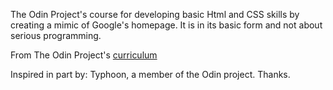 The Odin Project's course for developing basic Html and CSS skills by creating a mimic of Google's homepage. It is in its basic form and not about serious programming.


From The Odin Project's [curriculum](http://www.theodinproject.com/web-development-101/html-css)

Inspired in part by: Typhoon, a member of the Odin project. Thanks.
